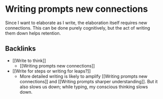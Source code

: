 # Writing prompts new connections
Since I want to elaborate as I write, the elaboration itself requires new connections. This can be done purely cognitively, but the act of writing them down helps retention.

## Backlinks
* [[Write to think]]
	* [[Writing prompts new connections]]
* [[Write for steps or writing for leaps?]]
	* More detailed writing is likely to amplify [[Writing prompts new connections]] and [[Writing prompts sharper understanding]]. But it also slows us down; while typing, my conscious thinking slows down.

<!-- {BearID:824569EE-716E-467B-8B60-AAEF9B0F6D9A-469-00000786BA649C11} -->
